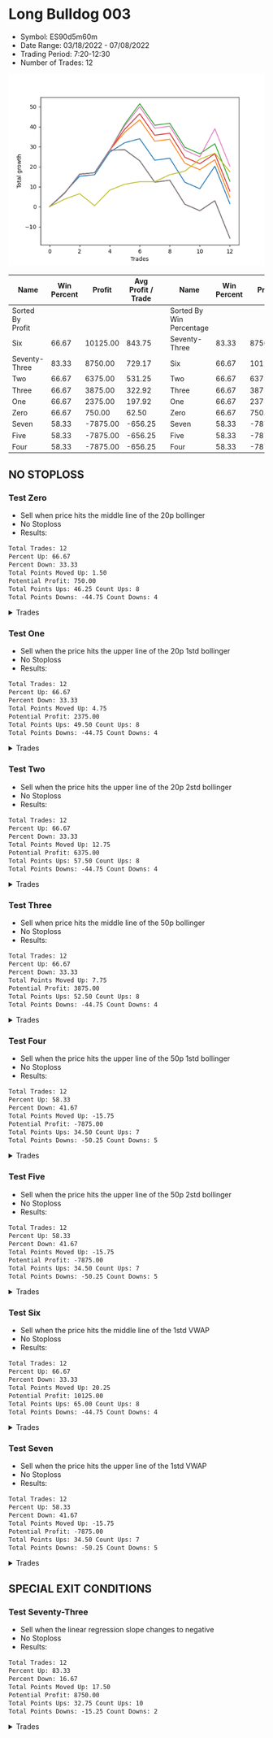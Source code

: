 # Long Bulldog 003 
- Symbol: ES90d5m60m
- Date Range: 03/18/2022 - 07/08/2022
- Trading Period: 7:20-12:30
- Number of Trades: 12

![Plot](LongBulldog_003ES90d5m60m.png)

| Name | Win Percent | Profit | Avg Profit / Trade |     | Name | Win Percent | Profit | Avg Profit / Trade |
| ---- | ----------- | ------ | ------------------ | --- | ---- | ----------- | ------ | ------------------ |
| Sorted By <br> Profit | | | | | Sorted By <br> Win Percentage ||||
| Six | 66.67 | 10125.00 | 843.75 |     | Seventy-Three | 83.33 | 8750.00 | 729.17 |
| Seventy-Three | 83.33 | 8750.00 | 729.17 |     | Six | 66.67 | 10125.00 | 843.75 |
| Two | 66.67 | 6375.00 | 531.25 |     | Two | 66.67 | 6375.00 | 531.25 |
| Three | 66.67 | 3875.00 | 322.92 |     | Three | 66.67 | 3875.00 | 322.92 |
| One | 66.67 | 2375.00 | 197.92 |     | One | 66.67 | 2375.00 | 197.92 |
| Zero | 66.67 | 750.00 | 62.50 |     | Zero | 66.67 | 750.00 | 62.50 |
| Seven | 58.33 | -7875.00 | -656.25 |     | Seven | 58.33 | -7875.00 | -656.25 |
| Five | 58.33 | -7875.00 | -656.25 |     | Five | 58.33 | -7875.00 | -656.25 |
| Four | 58.33 | -7875.00 | -656.25 |     | Four | 58.33 | -7875.00 | -656.25 |

## NO STOPLOSS

### Test Zero
* Sell when price hits the middle line of the 20p bollinger
* No Stoploss
* Results:
```
Total Trades: 12
Percent Up: 66.67
Percent Down: 33.33
Total Points Moved Up: 1.50
Potential Profit: 750.00
Total Points Ups: 46.25 Count Ups: 8
Total Points Downs: -44.75 Count Downs: 4
```

<details><summary>Trades</summary>

<code>In: 2022-03-23 10:30:00		Out: 2022-03-23 11:28:15		Total Position Time: 58:15		Total Move Up: 7.00		Total to Date: 7.00</code> <br />
<code>In: 2022-03-23 10:45:00		Out: 2022-03-23 11:28:15		Total Position Time: 43:15		Total Move Up: 8.25		Total to Date: 15.25</code> <br />
<code>In: 2022-03-30 12:10:00		Out: 2022-03-30 12:46:00		Total Position Time: 36:00		Total Move Up: 0.75		Total to Date: 16.00</code> <br />
<code>In: 2022-03-30 12:25:00		Out: 2022-03-30 12:46:00		Total Position Time: 21:00		Total Move Up: 11.25		Total to Date: 27.25</code> <br />
<code>In: 2022-03-31 11:20:00		Out: 2022-03-31 11:58:10		Total Position Time: 38:10		Total Move Up: 4.75		Total to Date: 32.00</code> <br />
<code>In: 2022-03-31 11:25:00		Out: 2022-03-31 11:58:10		Total Position Time: 33:10		Total Move Up: 2.00		Total to Date: 34.00</code> <br />
<code>In: 2022-04-18 08:40:00		Out: 2022-04-18 09:40:55		Total Position Time: 60:55		Total Move Up: -10.75		Total to Date: 23.25</code> <br />
<code>In: 2022-04-18 08:50:00		Out: 2022-04-18 09:50:55		Total Position Time: 60:55		Total Move Up: 1.00		Total to Date: 24.25</code> <br />
<code>In: 2022-05-12 10:50:00		Out: 2022-05-12 11:50:55		Total Position Time: 60:55		Total Move Up: -12.00		Total to Date: 12.25</code> <br />
<code>In: 2022-06-08 09:45:00		Out: 2022-06-08 10:45:55		Total Position Time: 60:55		Total Move Up: -3.25		Total to Date: 9.00</code> <br />
<code>In: 2022-06-09 08:05:00		Out: 2022-06-09 08:42:25		Total Position Time: 37:25		Total Move Up: 11.25		Total to Date: 20.25</code> <br />
<code>In: 2022-06-09 12:15:00		Out: 2022-06-09 12:46:00		Total Position Time: 31:00		Total Move Up: -18.75		Total to Date: 1.50</code> <br />


</details>

### Test One
* Sell when the price hits the upper line of the 20p 1std bollinger
* No Stoploss
* Results:
```
Total Trades: 12
Percent Up: 66.67
Percent Down: 33.33
Total Points Moved Up: 4.75
Potential Profit: 2375.00
Total Points Ups: 49.50 Count Ups: 8
Total Points Downs: -44.75 Count Downs: 4
```

<details><summary>Trades</summary>

<code>In: 2022-03-23 10:30:00		Out: 2022-03-23 11:30:55		Total Position Time: 60:55		Total Move Up: 6.75		Total to Date: 6.75</code> <br />
<code>In: 2022-03-23 10:45:00		Out: 2022-03-23 11:45:55		Total Position Time: 60:55		Total Move Up: 9.50		Total to Date: 16.25</code> <br />
<code>In: 2022-03-30 12:10:00		Out: 2022-03-30 12:46:00		Total Position Time: 36:00		Total Move Up: 0.75		Total to Date: 17.00</code> <br />
<code>In: 2022-03-30 12:25:00		Out: 2022-03-30 12:46:00		Total Position Time: 21:00		Total Move Up: 11.25		Total to Date: 28.25</code> <br />
<code>In: 2022-03-31 11:20:00		Out: 2022-03-31 12:00:20		Total Position Time: 40:20		Total Move Up: 9.00		Total to Date: 37.25</code> <br />
<code>In: 2022-03-31 11:25:00		Out: 2022-03-31 12:00:20		Total Position Time: 35:20		Total Move Up: 6.25		Total to Date: 43.50</code> <br />
<code>In: 2022-04-18 08:40:00		Out: 2022-04-18 09:40:55		Total Position Time: 60:55		Total Move Up: -10.75		Total to Date: 32.75</code> <br />
<code>In: 2022-04-18 08:50:00		Out: 2022-04-18 09:50:55		Total Position Time: 60:55		Total Move Up: 1.00		Total to Date: 33.75</code> <br />
<code>In: 2022-05-12 10:50:00		Out: 2022-05-12 11:50:55		Total Position Time: 60:55		Total Move Up: -12.00		Total to Date: 21.75</code> <br />
<code>In: 2022-06-08 09:45:00		Out: 2022-06-08 10:45:55		Total Position Time: 60:55		Total Move Up: -3.25		Total to Date: 18.50</code> <br />
<code>In: 2022-06-09 08:05:00		Out: 2022-06-09 09:05:55		Total Position Time: 60:55		Total Move Up: 5.00		Total to Date: 23.50</code> <br />
<code>In: 2022-06-09 12:15:00		Out: 2022-06-09 12:46:00		Total Position Time: 31:00		Total Move Up: -18.75		Total to Date: 4.75</code> <br />


</details>

### Test Two
* Sell when the price hits the upper line of the 20p 2std bollinger
* No Stoploss
* Results:
```
Total Trades: 12
Percent Up: 66.67
Percent Down: 33.33
Total Points Moved Up: 12.75
Potential Profit: 6375.00
Total Points Ups: 57.50 Count Ups: 8
Total Points Downs: -44.75 Count Downs: 4
```

<details><summary>Trades</summary>

<code>In: 2022-03-23 10:30:00		Out: 2022-03-23 11:30:55		Total Position Time: 60:55		Total Move Up: 6.75		Total to Date: 6.75</code> <br />
<code>In: 2022-03-23 10:45:00		Out: 2022-03-23 11:45:55		Total Position Time: 60:55		Total Move Up: 9.50		Total to Date: 16.25</code> <br />
<code>In: 2022-03-30 12:10:00		Out: 2022-03-30 12:46:00		Total Position Time: 36:00		Total Move Up: 0.75		Total to Date: 17.00</code> <br />
<code>In: 2022-03-30 12:25:00		Out: 2022-03-30 12:46:00		Total Position Time: 21:00		Total Move Up: 11.25		Total to Date: 28.25</code> <br />
<code>In: 2022-03-31 11:20:00		Out: 2022-03-31 12:02:55		Total Position Time: 42:55		Total Move Up: 13.00		Total to Date: 41.25</code> <br />
<code>In: 2022-03-31 11:25:00		Out: 2022-03-31 12:02:55		Total Position Time: 37:55		Total Move Up: 10.25		Total to Date: 51.50</code> <br />
<code>In: 2022-04-18 08:40:00		Out: 2022-04-18 09:40:55		Total Position Time: 60:55		Total Move Up: -10.75		Total to Date: 40.75</code> <br />
<code>In: 2022-04-18 08:50:00		Out: 2022-04-18 09:50:55		Total Position Time: 60:55		Total Move Up: 1.00		Total to Date: 41.75</code> <br />
<code>In: 2022-05-12 10:50:00		Out: 2022-05-12 11:50:55		Total Position Time: 60:55		Total Move Up: -12.00		Total to Date: 29.75</code> <br />
<code>In: 2022-06-08 09:45:00		Out: 2022-06-08 10:45:55		Total Position Time: 60:55		Total Move Up: -3.25		Total to Date: 26.50</code> <br />
<code>In: 2022-06-09 08:05:00		Out: 2022-06-09 09:05:55		Total Position Time: 60:55		Total Move Up: 5.00		Total to Date: 31.50</code> <br />
<code>In: 2022-06-09 12:15:00		Out: 2022-06-09 12:46:00		Total Position Time: 31:00		Total Move Up: -18.75		Total to Date: 12.75</code> <br />


</details>

### Test Three
* Sell when price hits the middle line of the 50p bollinger
* No Stoploss
* Results:
```
Total Trades: 12
Percent Up: 66.67
Percent Down: 33.33
Total Points Moved Up: 7.75
Potential Profit: 3875.00
Total Points Ups: 52.50 Count Ups: 8
Total Points Downs: -44.75 Count Downs: 4
```

<details><summary>Trades</summary>

<code>In: 2022-03-23 10:30:00		Out: 2022-03-23 11:30:55		Total Position Time: 60:55		Total Move Up: 6.75		Total to Date: 6.75</code> <br />
<code>In: 2022-03-23 10:45:00		Out: 2022-03-23 11:45:55		Total Position Time: 60:55		Total Move Up: 9.50		Total to Date: 16.25</code> <br />
<code>In: 2022-03-30 12:10:00		Out: 2022-03-30 12:46:00		Total Position Time: 36:00		Total Move Up: 0.75		Total to Date: 17.00</code> <br />
<code>In: 2022-03-30 12:25:00		Out: 2022-03-30 12:46:00		Total Position Time: 21:00		Total Move Up: 11.25		Total to Date: 28.25</code> <br />
<code>In: 2022-03-31 11:20:00		Out: 2022-03-31 12:01:05		Total Position Time: 41:05		Total Move Up: 10.50		Total to Date: 38.75</code> <br />
<code>In: 2022-03-31 11:25:00		Out: 2022-03-31 12:01:05		Total Position Time: 36:05		Total Move Up: 7.75		Total to Date: 46.50</code> <br />
<code>In: 2022-04-18 08:40:00		Out: 2022-04-18 09:40:55		Total Position Time: 60:55		Total Move Up: -10.75		Total to Date: 35.75</code> <br />
<code>In: 2022-04-18 08:50:00		Out: 2022-04-18 09:50:55		Total Position Time: 60:55		Total Move Up: 1.00		Total to Date: 36.75</code> <br />
<code>In: 2022-05-12 10:50:00		Out: 2022-05-12 11:50:55		Total Position Time: 60:55		Total Move Up: -12.00		Total to Date: 24.75</code> <br />
<code>In: 2022-06-08 09:45:00		Out: 2022-06-08 10:45:55		Total Position Time: 60:55		Total Move Up: -3.25		Total to Date: 21.50</code> <br />
<code>In: 2022-06-09 08:05:00		Out: 2022-06-09 09:05:55		Total Position Time: 60:55		Total Move Up: 5.00		Total to Date: 26.50</code> <br />
<code>In: 2022-06-09 12:15:00		Out: 2022-06-09 12:46:00		Total Position Time: 31:00		Total Move Up: -18.75		Total to Date: 7.75</code> <br />


</details>

### Test Four
* Sell when the price hits the upper line of the 50p 1std bollinger
* No Stoploss
* Results:
```
Total Trades: 12
Percent Up: 58.33
Percent Down: 41.67
Total Points Moved Up: -15.75
Potential Profit: -7875.00
Total Points Ups: 34.50 Count Ups: 7
Total Points Downs: -50.25 Count Downs: 5
```

<details><summary>Trades</summary>

<code>In: 2022-03-23 10:30:00		Out: 2022-03-23 11:30:55		Total Position Time: 60:55		Total Move Up: 6.75		Total to Date: 6.75</code> <br />
<code>In: 2022-03-23 10:45:00		Out: 2022-03-23 11:45:55		Total Position Time: 60:55		Total Move Up: 9.50		Total to Date: 16.25</code> <br />
<code>In: 2022-03-30 12:10:00		Out: 2022-03-30 12:46:00		Total Position Time: 36:00		Total Move Up: 0.75		Total to Date: 17.00</code> <br />
<code>In: 2022-03-30 12:25:00		Out: 2022-03-30 12:46:00		Total Position Time: 21:00		Total Move Up: 11.25		Total to Date: 28.25</code> <br />
<code>In: 2022-03-31 11:20:00		Out: 2022-03-31 12:20:55		Total Position Time: 60:55		Total Move Up: 0.25		Total to Date: 28.50</code> <br />
<code>In: 2022-03-31 11:25:00		Out: 2022-03-31 12:25:55		Total Position Time: 60:55		Total Move Up: -5.50		Total to Date: 23.00</code> <br />
<code>In: 2022-04-18 08:40:00		Out: 2022-04-18 09:40:55		Total Position Time: 60:55		Total Move Up: -10.75		Total to Date: 12.25</code> <br />
<code>In: 2022-04-18 08:50:00		Out: 2022-04-18 09:50:55		Total Position Time: 60:55		Total Move Up: 1.00		Total to Date: 13.25</code> <br />
<code>In: 2022-05-12 10:50:00		Out: 2022-05-12 11:50:55		Total Position Time: 60:55		Total Move Up: -12.00		Total to Date: 1.25</code> <br />
<code>In: 2022-06-08 09:45:00		Out: 2022-06-08 10:45:55		Total Position Time: 60:55		Total Move Up: -3.25		Total to Date: -2.00</code> <br />
<code>In: 2022-06-09 08:05:00		Out: 2022-06-09 09:05:55		Total Position Time: 60:55		Total Move Up: 5.00		Total to Date: 3.00</code> <br />
<code>In: 2022-06-09 12:15:00		Out: 2022-06-09 12:46:00		Total Position Time: 31:00		Total Move Up: -18.75		Total to Date: -15.75</code> <br />


</details>

### Test Five
* Sell when the price hits the upper line of the 50p 2std bollinger
* No Stoploss
* Results:
```
Total Trades: 12
Percent Up: 58.33
Percent Down: 41.67
Total Points Moved Up: -15.75
Potential Profit: -7875.00
Total Points Ups: 34.50 Count Ups: 7
Total Points Downs: -50.25 Count Downs: 5
```

<details><summary>Trades</summary>

<code>In: 2022-03-23 10:30:00		Out: 2022-03-23 11:30:55		Total Position Time: 60:55		Total Move Up: 6.75		Total to Date: 6.75</code> <br />
<code>In: 2022-03-23 10:45:00		Out: 2022-03-23 11:45:55		Total Position Time: 60:55		Total Move Up: 9.50		Total to Date: 16.25</code> <br />
<code>In: 2022-03-30 12:10:00		Out: 2022-03-30 12:46:00		Total Position Time: 36:00		Total Move Up: 0.75		Total to Date: 17.00</code> <br />
<code>In: 2022-03-30 12:25:00		Out: 2022-03-30 12:46:00		Total Position Time: 21:00		Total Move Up: 11.25		Total to Date: 28.25</code> <br />
<code>In: 2022-03-31 11:20:00		Out: 2022-03-31 12:20:55		Total Position Time: 60:55		Total Move Up: 0.25		Total to Date: 28.50</code> <br />
<code>In: 2022-03-31 11:25:00		Out: 2022-03-31 12:25:55		Total Position Time: 60:55		Total Move Up: -5.50		Total to Date: 23.00</code> <br />
<code>In: 2022-04-18 08:40:00		Out: 2022-04-18 09:40:55		Total Position Time: 60:55		Total Move Up: -10.75		Total to Date: 12.25</code> <br />
<code>In: 2022-04-18 08:50:00		Out: 2022-04-18 09:50:55		Total Position Time: 60:55		Total Move Up: 1.00		Total to Date: 13.25</code> <br />
<code>In: 2022-05-12 10:50:00		Out: 2022-05-12 11:50:55		Total Position Time: 60:55		Total Move Up: -12.00		Total to Date: 1.25</code> <br />
<code>In: 2022-06-08 09:45:00		Out: 2022-06-08 10:45:55		Total Position Time: 60:55		Total Move Up: -3.25		Total to Date: -2.00</code> <br />
<code>In: 2022-06-09 08:05:00		Out: 2022-06-09 09:05:55		Total Position Time: 60:55		Total Move Up: 5.00		Total to Date: 3.00</code> <br />
<code>In: 2022-06-09 12:15:00		Out: 2022-06-09 12:46:00		Total Position Time: 31:00		Total Move Up: -18.75		Total to Date: -15.75</code> <br />


</details>

### Test Six
* Sell when the price hits the middle line of the 1std VWAP
* No Stoploss
* Results:
```
Total Trades: 12
Percent Up: 66.67
Percent Down: 33.33
Total Points Moved Up: 20.25
Potential Profit: 10125.00
Total Points Ups: 65.00 Count Ups: 8
Total Points Downs: -44.75 Count Downs: 4
```

<details><summary>Trades</summary>

<code>In: 2022-03-23 10:30:00		Out: 2022-03-23 11:30:55		Total Position Time: 60:55		Total Move Up: 6.75		Total to Date: 6.75</code> <br />
<code>In: 2022-03-23 10:45:00		Out: 2022-03-23 11:45:55		Total Position Time: 60:55		Total Move Up: 9.50		Total to Date: 16.25</code> <br />
<code>In: 2022-03-30 12:10:00		Out: 2022-03-30 12:46:00		Total Position Time: 36:00		Total Move Up: 0.75		Total to Date: 17.00</code> <br />
<code>In: 2022-03-30 12:25:00		Out: 2022-03-30 12:46:00		Total Position Time: 21:00		Total Move Up: 11.25		Total to Date: 28.25</code> <br />
<code>In: 2022-03-31 11:20:00		Out: 2022-03-31 12:02:25		Total Position Time: 42:25		Total Move Up: 12.25		Total to Date: 40.50</code> <br />
<code>In: 2022-03-31 11:25:00		Out: 2022-03-31 12:02:25		Total Position Time: 37:25		Total Move Up: 9.50		Total to Date: 50.00</code> <br />
<code>In: 2022-04-18 08:40:00		Out: 2022-04-18 09:40:55		Total Position Time: 60:55		Total Move Up: -10.75		Total to Date: 39.25</code> <br />
<code>In: 2022-04-18 08:50:00		Out: 2022-04-18 09:50:55		Total Position Time: 60:55		Total Move Up: 1.00		Total to Date: 40.25</code> <br />
<code>In: 2022-05-12 10:50:00		Out: 2022-05-12 11:50:55		Total Position Time: 60:55		Total Move Up: -12.00		Total to Date: 28.25</code> <br />
<code>In: 2022-06-08 09:45:00		Out: 2022-06-08 10:45:55		Total Position Time: 60:55		Total Move Up: -3.25		Total to Date: 25.00</code> <br />
<code>In: 2022-06-09 08:05:00		Out: 2022-06-09 08:42:55		Total Position Time: 37:55		Total Move Up: 14.00		Total to Date: 39.00</code> <br />
<code>In: 2022-06-09 12:15:00		Out: 2022-06-09 12:46:00		Total Position Time: 31:00		Total Move Up: -18.75		Total to Date: 20.25</code> <br />


</details>

### Test Seven
* Sell when the price hits the upper line of the 1std VWAP
* No Stoploss
* Results:
```
Total Trades: 12
Percent Up: 58.33
Percent Down: 41.67
Total Points Moved Up: -15.75
Potential Profit: -7875.00
Total Points Ups: 34.50 Count Ups: 7
Total Points Downs: -50.25 Count Downs: 5
```

<details><summary>Trades</summary>

<code>In: 2022-03-23 10:30:00		Out: 2022-03-23 11:30:55		Total Position Time: 60:55		Total Move Up: 6.75		Total to Date: 6.75</code> <br />
<code>In: 2022-03-23 10:45:00		Out: 2022-03-23 11:45:55		Total Position Time: 60:55		Total Move Up: 9.50		Total to Date: 16.25</code> <br />
<code>In: 2022-03-30 12:10:00		Out: 2022-03-30 12:46:00		Total Position Time: 36:00		Total Move Up: 0.75		Total to Date: 17.00</code> <br />
<code>In: 2022-03-30 12:25:00		Out: 2022-03-30 12:46:00		Total Position Time: 21:00		Total Move Up: 11.25		Total to Date: 28.25</code> <br />
<code>In: 2022-03-31 11:20:00		Out: 2022-03-31 12:20:55		Total Position Time: 60:55		Total Move Up: 0.25		Total to Date: 28.50</code> <br />
<code>In: 2022-03-31 11:25:00		Out: 2022-03-31 12:25:55		Total Position Time: 60:55		Total Move Up: -5.50		Total to Date: 23.00</code> <br />
<code>In: 2022-04-18 08:40:00		Out: 2022-04-18 09:40:55		Total Position Time: 60:55		Total Move Up: -10.75		Total to Date: 12.25</code> <br />
<code>In: 2022-04-18 08:50:00		Out: 2022-04-18 09:50:55		Total Position Time: 60:55		Total Move Up: 1.00		Total to Date: 13.25</code> <br />
<code>In: 2022-05-12 10:50:00		Out: 2022-05-12 11:50:55		Total Position Time: 60:55		Total Move Up: -12.00		Total to Date: 1.25</code> <br />
<code>In: 2022-06-08 09:45:00		Out: 2022-06-08 10:45:55		Total Position Time: 60:55		Total Move Up: -3.25		Total to Date: -2.00</code> <br />
<code>In: 2022-06-09 08:05:00		Out: 2022-06-09 09:05:55		Total Position Time: 60:55		Total Move Up: 5.00		Total to Date: 3.00</code> <br />
<code>In: 2022-06-09 12:15:00		Out: 2022-06-09 12:46:00		Total Position Time: 31:00		Total Move Up: -18.75		Total to Date: -15.75</code> <br />


</details>

## SPECIAL EXIT CONDITIONS 

### Test Seventy-Three
* Sell when the linear regression slope changes to negative
* No Stoploss
* Results:
```
Total Trades: 12
Percent Up: 83.33
Percent Down: 16.67
Total Points Moved Up: 17.50
Potential Profit: 8750.00
Total Points Ups: 32.75 Count Ups: 10
Total Points Downs: -15.25 Count Downs: 2
```

<details><summary>Trades</summary>

<code>In: 2022-03-23 10:30:00		Out: 2022-03-23 10:39:05		Total Position Time: 09:05		Total Move Up: 3.75		Total to Date: 3.75</code> <br />
<code>In: 2022-03-23 10:45:00		Out: 2022-03-23 10:51:05		Total Position Time: 06:05		Total Move Up: 2.75		Total to Date: 6.50</code> <br />
<code>In: 2022-03-30 12:10:00		Out: 2022-03-30 12:20:05		Total Position Time: 10:05		Total Move Up: -6.00		Total to Date: 0.50</code> <br />
<code>In: 2022-03-30 12:25:00		Out: 2022-03-30 12:32:05		Total Position Time: 07:05		Total Move Up: 7.75		Total to Date: 8.25</code> <br />
<code>In: 2022-03-31 11:20:00		Out: 2022-03-31 11:33:05		Total Position Time: 13:05		Total Move Up: 3.00		Total to Date: 11.25</code> <br />
<code>In: 2022-03-31 11:25:00		Out: 2022-03-31 11:37:05		Total Position Time: 12:05		Total Move Up: 1.25		Total to Date: 12.50</code> <br />
<code>In: 2022-04-18 08:40:00		Out: 2022-04-18 08:46:05		Total Position Time: 06:05		Total Move Up: 0.00		Total to Date: 12.50</code> <br />
<code>In: 2022-04-18 08:50:00		Out: 2022-04-18 08:54:05		Total Position Time: 04:05		Total Move Up: 3.50		Total to Date: 16.00</code> <br />
<code>In: 2022-05-12 10:50:00		Out: 2022-05-12 10:55:05		Total Position Time: 05:05		Total Move Up: 1.75		Total to Date: 17.75</code> <br />
<code>In: 2022-06-08 09:45:00		Out: 2022-06-08 09:56:05		Total Position Time: 11:05		Total Move Up: 6.00		Total to Date: 23.75</code> <br />
<code>In: 2022-06-09 08:05:00		Out: 2022-06-09 08:19:05		Total Position Time: 14:05		Total Move Up: 3.00		Total to Date: 26.75</code> <br />
<code>In: 2022-06-09 12:15:00		Out: 2022-06-09 12:38:05		Total Position Time: 23:05		Total Move Up: -9.25		Total to Date: 17.50</code> <br />


</details>